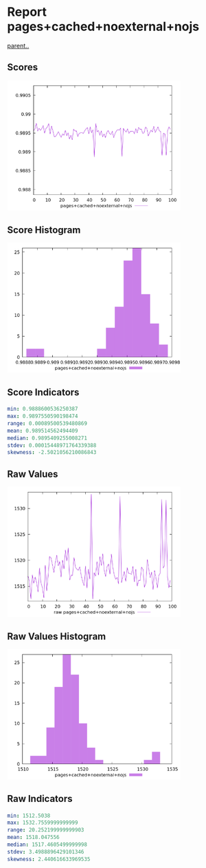 # Report pages+cached+noexternal+nojs

[parent..](./..)  


## Scores

![score](./score.png)  

## Score Histogram

![hist](./hist.png)  

## Score Indicators

```yaml
min: 0.9888600536250387
max: 0.9897550590198474
range: 0.00089500539480869
mean: 0.989514562494409
median: 0.9895409255008271
stdev: 0.00015448971764339388
skewness: -2.5021056210086843

```

## Raw Values

![raw](./raw.png)  

## Raw Values Histogram

![raw hist](./raw_hist.png)  

## Raw Indicators

```yaml
min: 1512.5038
max: 1532.7559999999999
range: 20.252199999999903
mean: 1518.047556
median: 1517.4605499999998
stdev: 3.4988896429101346
skewness: 2.440616633969535

```

<style>
  img {
    max-width: 80%;
  }
</style>
      
